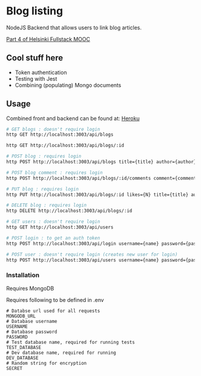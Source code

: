 # Blog listing
NodeJS Backend that allows users to link blog articles.

[Part 4 of Helsinki Fullstack MOOC](https://fullstackopen.com/en/part4)

## Cool stuff here
- Token authentication
- Testing with Jest
- Combining (populating) Mongo documents

## Usage
Combined front and backend can be found at: [Heroku](https://gentle-ravine-09411.herokuapp.com/)

``` bash
# GET blogs : doesn't require login
http GET http://localhost:3003/api/blogs

http GET http://localhost:3003/api/blogs/:id

# POST blog : requires login
http POST http://localhost:3003/api/blogs title={title} author={author} url={url}

# POST blog comment : requires login
http POST http://localhost:3003/api/blogs/:id/comments comment={comment}

# PUT blog : requires login
http PUT http://localhost:3003/api/blogs/:id likes={N} title={title} author={author}

# DELETE blog : requires login
http DELETE http://localhost:3003/api/blogs/:id

# GET users : doesn't require login
http GET http://localhost:3003/api/users

# POST login : to get an auth token
http POST http://localhost:3003/api/login username={name} password={password}

# POST user : doesn't require login (creates new user for login)
http POST http://localhost:3003/api/users username={name} password={password} name={fullname}
```

### Installation
Requires MongoDB

Requires following to be defined in .env
```
# Databse url used for all requests
MONGODB_URL
# Database username
USERNAME
# Database password
PASSWORD
# Test database name, required for running tests
TEST_DATABASE
# Dev database name, required for running
DEV_DATABASE
# Random string for encryption
SECRET
```
